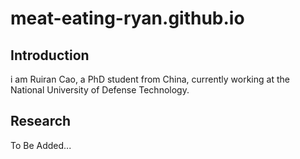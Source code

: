 # meat-eating-ryan.github.io

## Introduction

i am Ruiran Cao, a PhD student from China, currently working at the National University of Defense Technology.

## Research

To Be Added...
